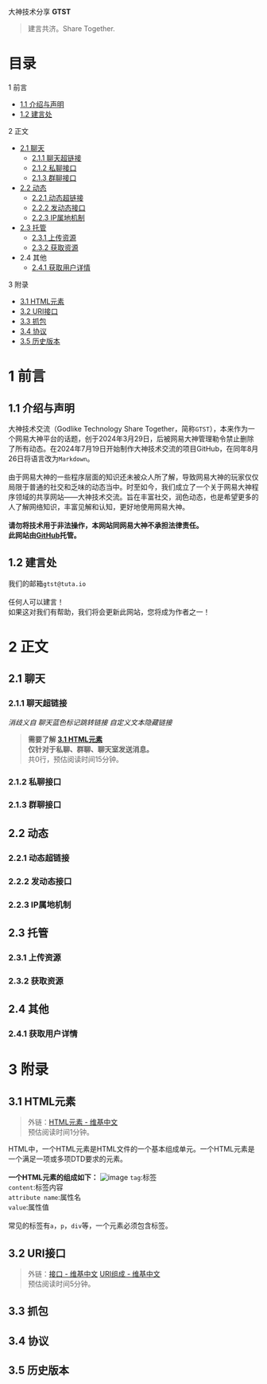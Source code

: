 大神技术分享 
__GTST__
> 建言共济。Share Together.

# 目录
1 前言
 - [1.1 介绍与声明]()
 - [1.2 建言处]()

2 正文
 - [2.1 聊天]()
   - [2.1.1 聊天超链接]()
   - [2.1.2 私聊接口]()
   - [2.1.3 群聊接口]()
 - [2.2 动态]()
   - [2.2.1 动态超链接]()
   - [2.2.2 发动态接口]()
   - [2.2.3 IP属地机制]()
 - [2.3 托管]()
   - [2.3.1 上传资源]()
   - [2.3.2 获取资源]()
 - 2.4 其他
   - [2.4.1 获取用户详情]()

3 附录
 - [3.1 HTML元素](#31-html%E5%85%83%E7%B4%A0)
 - [3.2 URI接口]()
 - [3.3 抓包]()
 - [3.4 协议]()
 - [3.5 历史版本]()

# 1 前言
## 1.1 介绍与声明
大神技术交流（Godlike Technology Share Together，简称`GTST`），本来作为一个网易大神平台的话题，创于2024年3月29日，后被网易大神管理勒令禁止删除了所有动态。在2024年7月19日开始制作大神技术交流的项目GitHub，在同年8月26日将语言改为`Markdown`。<br /><br />
由于网易大神的一些程序层面的知识还未被众人所了解，导致网易大神的玩家仅仅局限于普通的社交和乏味的动态当中。时至如今，我们成立了一个关于网易大神程序领域的共享网站——大神技术交流。旨在丰富社交，润色动态，也是希望更多的人了解网络知识，丰富见解和认知，更好地使用网易大神。<br /><br />
__请勿将技术用于非法操作，本网站同网易大神不承担法律责任。__<br />
__此网站由[GitHub](https://github.com)托管。__
## 1.2 建言处
我们的邮箱`gtst@tuta.io`<br /><br />
任何人可以建言！<br />
如果这对我们有帮助，我们将会更新此网站，您将成为作者之一！
# 2 正文
## 2.1 聊天
### 2.1.1 聊天超链接
_消歧义自 聊天蓝色标记跳转链接 自定义文本隐藏链接_
> __需要了解 [3.1 HTML元素](#31-html%E5%85%83%E7%B4%A0)<br />
> 仅针对于私聊、群聊、聊天室发送消息。__<br />
> 共0行，预估阅读时间15分钟。

### 2.1.2 私聊接口

### 2.1.3 群聊接口

## 2.2 动态
### 2.2.1 动态超链接

### 2.2.2 发动态接口

### 2.2.3 IP属地机制

## 2.3 托管
### 2.3.1 上传资源

### 2.3.2 获取资源

## 2.4 其他
### 2.4.1 获取用户详情

# 3 附录
## 3.1 HTML元素
> 外链：[HTML元素 - 维基中文]()<br />
> 预估阅读时间1分钟。

HTML中，一个HTML元素是HTML文件的一个基本组成单元。一个HTML元素是一个满足一项或多项DTD要求的元素。<br /><br />
__一个HTML元素的组成如下：__
![image](https://github.com/user-attachments/assets/94d6900c-f519-443f-91f5-d935da5ed5f6)
`tag`:标签<br />
`content`:标签内容<br />
`attribute name`:属性名<br />
`value`:属性值<br /><br />
常见的标签有`a`，`p`，`div`等，一个元素必须包含标签。

## 3.2 URI接口
> 外链：[接口 - 维基中文]() [URI组成 - 维基中文]()<br />
> 预估阅读时间5分钟。

## 3.3 抓包
## 3.4 协议
## 3.5 历史版本







